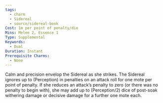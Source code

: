```yaml
---
tags:
  - charm
  - Sidereal
  - source/sidereal-book
Cost: 1m per point of penalty/die
Mins: Melee 2, Essence 1
Type: Supplemental
Keywords:
  - Dual
Duration: Instant
Prerequisite Charms:
  - None
---
```

Calm and precision envelop the Sidereal as she strikes. The Sidereal ignores up to (Perception) in penalties on an attack roll for one mote per point of penalty. If she reduces an attack’s penalty to zero (or there was no penalty to begin with), she may add up to (Perception/2) dice of post-soak withering damage or decisive damage for a further one mote each.